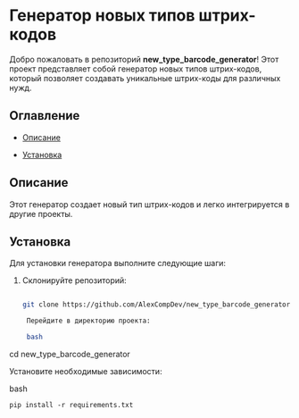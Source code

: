 # Генератор новых типов штрих-кодов


Добро пожаловать в репозиторий **new_type_barcode_generator**! Этот проект представляет собой генератор новых типов штрих-кодов, который позволяет создавать уникальные штрих-коды для различных нужд.


## Оглавление


- [Описание](#описание)

- [Установка](#установка)

## Описание


Этот генератор создает новый тип штрих-кодов и легко интегрируется в другие проекты.

## Установка


Для установки генератора выполните следующие шаги:


1. Склонируйте репозиторий:

   ```bash

   git clone https://github.com/AlexCompDev/new_type_barcode_generator.git

    Перейдите в директорию проекта:

    bash

cd new_type_barcode_generator

Установите необходимые зависимости:

bash

    pip install -r requirements.txt
